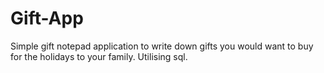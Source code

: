 # Gift-App
Simple gift notepad application to write down gifts you would want to buy for the holidays to your family. Utilising sql.
